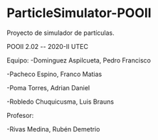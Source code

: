 # ParticleSimulator-POOII
Proyecto de simulador de partículas. 

POOII 2.02 -- 2020-II UTEC


Equipo:
-Dominguez Aspilcueta, Pedro Francisco

-Pacheco Espino, Franco Matias

-Poma Torres, Adrian Daniel

-Robledo Chuquicusma, Luis Brauns

Profesor:

-Rivas Medina, Rubén Demetrio
